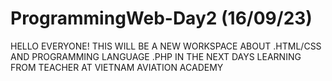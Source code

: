 # ProgrammingWeb-Day2 (16/09/23)
HELLO EVERYONE! THIS WILL BE A NEW WORKSPACE ABOUT .HTML/CSS AND PROGRAMMING LANGUAGE .PHP IN THE NEXT DAYS LEARNING FROM TEACHER AT VIETNAM AVIATION ACADEMY
